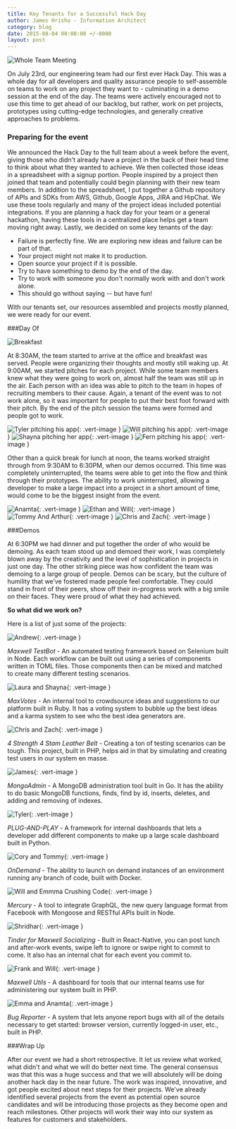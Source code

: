```yaml
---
title: Key Tenants for a Successful Hack Day
author: James Hrisho - Information Architect
category: blog
date: 2015-08-04 00:00:00 +/-0000
layout: post
---
```

![Whole Team Meeting](https://s3.amazonaws.com/engineering.maxwellhealth.com/IMG_7427.JPG)


On July 23rd, our engineering team had our first ever Hack Day. This was a whole day for all developers and quality assurance people to self-assemble on teams to work on any project they want to - culminating in a demo session at the end of the day. The teams were actively encouraged not to use this time to get ahead of our backlog, but rather, work on pet projects, prototypes using cutting-edge technologies, and generally creative approaches to problems.

### Preparing for the event

We announced the Hack Day to the full team about a week before the event, giving those who didn't already have a project in the back of their head time to think about what they wanted to achieve. We then collected those ideas in a spreadsheet with a signup portion. People inspired by a project then joined that team and potentially could begin planning with their new team members. In addition to the spreadsheet, I put together a Github repository of APIs and SDKs from AWS, Github, Google Apps, JIRA and HipChat. We use these tools regularly and many of the project ideas included potential integrations. If you are planning a hack day for your team or a general hackathon, having these tools in a centralized place helps get a team moving right away. Lastly, we decided on some key tenants of the day:

* Failure is perfectly fine. We are exploring new ideas and failure can be part of that.
* Your project might not make it to production.
* Open source your project if it is possible.
* Try to have something to demo by the end of the day.
* Try to work with someone you don't normally work with and don't work alone.
* This should go without saying -- but have fun!

With our tenants set, our resources assembled and projects mostly planned, we were ready for our event.

###Day Of

![Breakfast](https://s3.amazonaws.com/engineering.maxwellhealth.com/IMG_7380.JPG)

At 8:30AM, the team started to arrive at the office and breakfast was served. People were organizing their thoughts and mostly still waking up. At 9:00AM, we started pitches for each project. While some team members knew what they were going to work on, almost half the team was still up in the air. Each person with an idea was able to pitch to the team in hopes of recruiting members to their cause. Again, a tenant of the event was to not work alone, so it was important for people to put their best foot forward with their pitch. By the end of the pitch session the teams were formed and people got to work.


![Tyler pitching his app](https://s3.amazonaws.com/engineering.maxwellhealth.com/IMG_7389.JPG){: .vert-image }
![Will pitching his app](https://s3.amazonaws.com/engineering.maxwellhealth.com/IMG_7392.JPG){: .vert-image }
![Shayna pitching her app](https://s3.amazonaws.com/engineering.maxwellhealth.com/IMG_7391.JPG){: .vert-image }
![Fern pitching his app](https://s3.amazonaws.com/engineering.maxwellhealth.com/IMG_7394.JPG){: .vert-image }

Other than a quick break for lunch at noon, the teams worked straight through from 9:30AM to 6:30PM, when our demos occurred. This time was completely uninterrupted, the teams were able to get into the flow and think through their prototypes. The ability to work uninterrupted, allowing a developer to make a large impact into a project in a short amount of time, would come to be the biggest insight from the event. 

![Anamta](https://s3.amazonaws.com/engineering.maxwellhealth.com/IMG_7416.JPG){: .vert-image }
![Ethan and Will](https://s3.amazonaws.com/engineering.maxwellhealth.com/IMG_7407.JPG){: .vert-image }
![Tommy And Arthur](https://s3.amazonaws.com/engineering.maxwellhealth.com/IMG_7408.JPG){: .vert-image }
![Chris and Zach](https://s3.amazonaws.com/engineering.maxwellhealth.com/IMG_7401.JPG){: .vert-image }


###Demos

At 6:30PM we had dinner and put together the order of who would be demoing. As each team stood up and demoed their work, I was completely blown away by the creativity and the level of sophistication in projects in just one day. The other striking piece was how confident the team was demoing to a large group of people. Demos can be scary, but the culture of humility that we’ve fostered made people feel comfortable. They could stand in front of their peers, show off their in-progress work with a big smile on their faces. They were proud of what they had achieved.

**So what did we work on?** 

Here is a list of just some of the projects:

![Andrew](https://s3.amazonaws.com/engineering.maxwellhealth.com/IMG_7437.JPG){: .vert-image }

*Maxwell TestBot* - An automated testing framework based on Selenium built in Node. Each workflow can be built out using a series of components written in TOML files. Those components then can be mixed and matched to create many different testing scenarios.

![Laura and Shayna](https://s3.amazonaws.com/engineering.maxwellhealth.com/IMG_7439.JPG){: .vert-image }

*MaxVotes* - An internal tool to crowdsource ideas and suggestions to our platform built in Ruby. It has a voting system to bubble up the best ideas and a karma system to see who the best idea generators are.

![Chris and Zach](https://s3.amazonaws.com/engineering.maxwellhealth.com/IMG_7431.JPG){: .vert-image }

*4 Strength 4 Stam Leather Belt* - Creating a ton of testing scenarios can be tough. This project, built in PHP, helps aid in that by simulating and creating test users in our system en masse.

![James](https://s3.amazonaws.com/engineering.maxwellhealth.com/IMG_7423.JPG){: .vert-image }

*MongoAdmin* - A MongoDB administration tool built in Go. It has the ability to do basic MongoDB functions, finds, find by id, inserts, deletes, and adding and removing of indexes.

![Tyler](https://s3.amazonaws.com/engineering.maxwellhealth.com/IMG_7432.JPG){: .vert-image }

*PLUG-AND-PLAY* - A framework for internal dashboards that lets a developer add different components to make up a large scale dashboard built in Python.

![Cory and Tommy](https://s3.amazonaws.com/engineering.maxwellhealth.com/IMG_7433.JPG){: .vert-image }

*OnDemand* - The ability to launch on demand instances of an environment running any branch of code, built with Docker.

![Will and Emmma Crushing Code](https://s3.amazonaws.com/engineering.maxwellhealth.com/IMG_7384.JPG){: .vert-image }

*Mercury* - A tool to integrate GraphQL, the new query language format from Facebook with Mongoose and RESTful APIs built in Node.

![Shridhar](https://s3.amazonaws.com/engineering.maxwellhealth.com/IMG_7440.JPG){: .vert-image }

*Tinder for Maxwell Socializing* - Built in React-Native, you can post lunch and after-work events, swipe left to ignore or swipe right to commit to come. It also has an internal chat for each event you commit to.

![Frank and Will](https://s3.amazonaws.com/engineering.maxwellhealth.com/IMG_7420.JPG){: .vert-image }

*Maxwell Utils* - A dashboard for tools that our internal teams use for administering our system built in PHP.

![Emma and Anamta](https://s3.amazonaws.com/engineering.maxwellhealth.com/IMG_7421.JPG){: .vert-image }

*Bug Reporter* - A system that lets anyone report bugs with all of the details necessary to get started: browser version, currently logged-in user, etc., built in PHP.


###Wrap Up

After our event we had a short retrospective. It let us review what worked, what didn't and what we will do better next time. The general consensus was that this was a huge success and that we will absolutely will be doing another hack day in the near future. The work was inspired, innovative, and got people excited about next steps for their projects. We've already identified several projects from the event as potential open source candidates and will be introducing those projects as they become open and reach milestones. Other projects will work their way into our system as features for customers and stakeholders.




